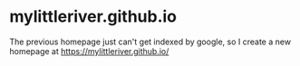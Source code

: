 # mylittleriver.github.io
The previous homepage just can't get indexed by google, so I create a new homepage at https://mylittleriver.github.io/
